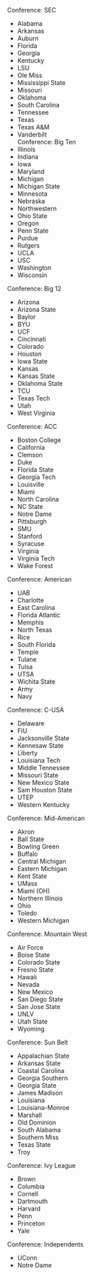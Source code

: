 Conference: SEC	
- Alabama 
- Arkansas
- Auburn 
- Florida 
- Georgia 
- Kentucky 
- LSU
- Ole Miss 
- Mississippi State
- Missouri
- Oklahoma 
- South Carolina 
- Tennessee
- Texas
- Texas A&M 
- Vanderbilt												
Conference: Big Ten	
- Illinois
- Indiana
- Iowa
- Maryland
- Michigan
- Michigan State
- Minnesota
- Nebraska
- Northwestern
- Ohio State
- Oregon
- Penn State
- Purdue
- Rutgers
- UCLA
- USC
- Washington
- Wisconsin

Conference: Big 12	
- Arizona
- Arizona State
- Baylor
- BYU
- UCF
- Cincinnati
- Colorado
- Houston
- Iowa State
- Kansas
- Kansas State
- Oklahoma State
- TCU
- Texas Tech
- Utah
- West Virginia		

Conference: ACC	
- Boston College
- California
- Clemson
- Duke
- Florida State
- Georgia Tech
- Louisville
- Miami
- North Carolina
- NC State
- Notre Dame
- Pittsburgh
- SMU
- Stanford 
- Syracuse 
- Virginia
- Virginia Tech
- Wake Forest	

Conference: American
- UAB
- Charlotte
- East Carolina
- Florida Atlantic
- Memphis
- North Texas
- Rice
- South Florida
- Temple
- Tulane
- Tulsa
- UTSA
- Wichita State
- Army
- Navy												

Conference: C-USA
- Delaware
- FIU
- Jacksonville State
- Kennesaw State
- Liberty
- Louisiana Tech
- Middle Tennessee
- Missouri State
- New Mexico State
- Sam Houston State
- UTEP
- Western Kentucky

Conference: Mid-American
- Akron
- Ball State
- Bowling Green
- Buffalo
- Central Michigan
- Eastern Michigan
- Kent State
- UMass
- Miami (OH)
- Northern Illinois
- Ohio
- Toledo
- Western Michigan

Conference: Mountain West	
- Air Force
- Boise State
- Colorado State
- Fresno State
- Hawaii
- Nevada
- New Mexico
- San Diego State
- San Jose State
- UNLV
- Utah State
- Wyoming

Conference: Sun Belt
- Appalachian State
- Arkansas State
- Coastal Carolina
- Georgia Southern
- Georgia State
- James Madison
- Louisiana
- Louisiana-Monroe
- Marshall
- Old Dominion
- South Alabama
- Southern Miss
- Texas State
- Troy

Conference: Ivy League	
- Brown
- Columbia
- Cornell
- Dartmouth
- Harvard
- Penn
- Princeton
- Yale

Conference: Independents	
- UConn
- Notre Dame